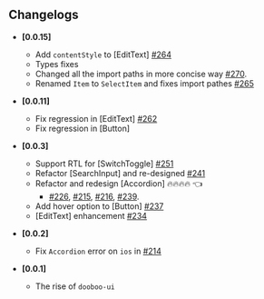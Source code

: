 ## Changelogs
- **[0.0.15]**
  * Add `contentStyle` to [EditText] [#264](https://github.com/dooboolab/dooboo-ui/pull/264)
  * Types fixes
  * Changed all the import paths in more concise way [#270](https://github.com/dooboolab/dooboo-ui/pull/270).
  * Renamed `Item` to `SelectItem` and fixes import pathes [#265](https://github.com/dooboolab/dooboo-ui/issues/265)

- **[0.0.11]**
  * Fix regression in [EditText] [#262](https://github.com/dooboolab/dooboo-ui/pull/262)
  * Fix regression in [Button]

- **[0.0.3]**
  * Support RTL for [SwitchToggle] [#251](https://github.com/dooboolab/dooboo-ui/pull/251)
  * Refactor [SearchInput] and re-designed [#241](https://github.com/dooboolab/dooboo-ui/pull/241)
  * Refactor and redesign [Accordion] 🔥🔥🔥🔥 👈
    - [#226](https://github.com/dooboolab/dooboo-ui/pull/226), [#215](https://github.com/dooboolab/dooboo-ui/pull/215), [#216](https://github.com/dooboolab/dooboo-ui/pull/216), [#239](https://github.com/dooboolab/dooboo-ui/pull/239).
  * Add hover option to [Button] [#237](https://github.com/dooboolab/dooboo-ui/pull/237)
  * [EditText] enhancement [#234](https://github.com/dooboolab/dooboo-ui/pull/234)

- **[0.0.2]**
  * Fix `Accordion` error on `ios` in [#214](https://github.com/dooboolab/dooboo-ui/pull/214)

- **[0.0.1]**
  * The rise of `dooboo-ui`